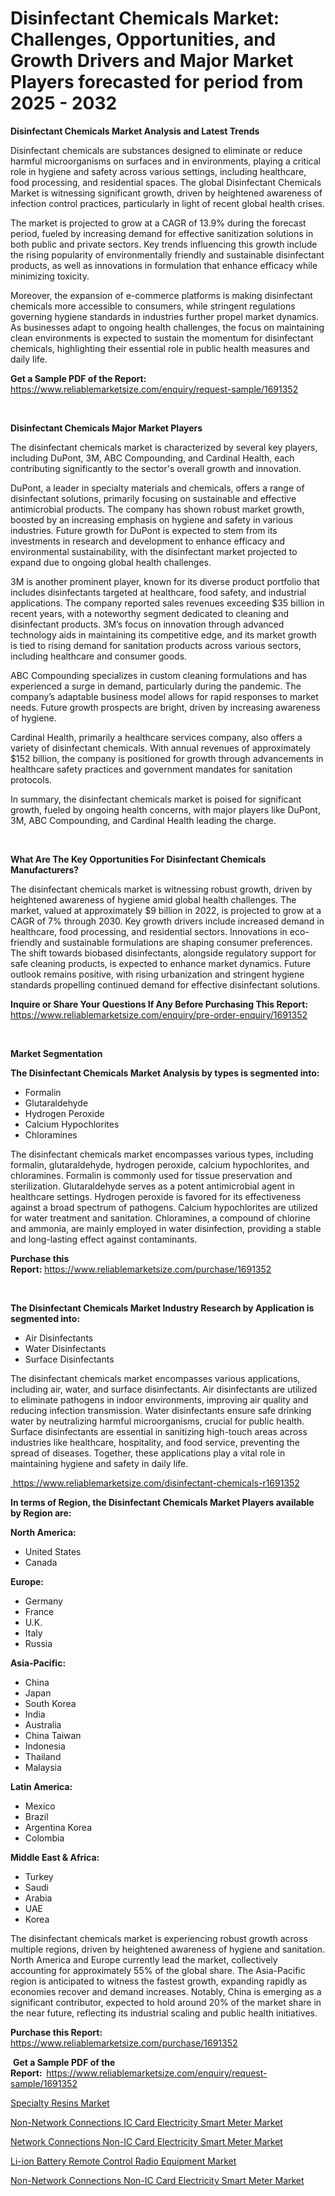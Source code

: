 <p><h1>Disinfectant Chemicals Market: Challenges, Opportunities, and Growth Drivers and Major Market Players forecasted for period from 2025 - 2032</h1></p><p><strong>Disinfectant Chemicals Market Analysis and Latest Trends</strong></p>
<p><p>Disinfectant chemicals are substances designed to eliminate or reduce harmful microorganisms on surfaces and in environments, playing a critical role in hygiene and safety across various settings, including healthcare, food processing, and residential spaces. The global Disinfectant Chemicals Market is witnessing significant growth, driven by heightened awareness of infection control practices, particularly in light of recent global health crises. </p><p>The market is projected to grow at a CAGR of 13.9% during the forecast period, fueled by increasing demand for effective sanitization solutions in both public and private sectors. Key trends influencing this growth include the rising popularity of environmentally friendly and sustainable disinfectant products, as well as innovations in formulation that enhance efficacy while minimizing toxicity. </p><p>Moreover, the expansion of e-commerce platforms is making disinfectant chemicals more accessible to consumers, while stringent regulations governing hygiene standards in industries further propel market dynamics. As businesses adapt to ongoing health challenges, the focus on maintaining clean environments is expected to sustain the momentum for disinfectant chemicals, highlighting their essential role in public health measures and daily life.</p></p>
<p><strong>Get a Sample PDF of the Report:&nbsp;</strong> <a href="https://www.reliablemarketsize.com/enquiry/request-sample/1691352?utm_campaign=2795&utm_medium=2&utm_source=Github&utm_content=ia&utm_term=01042025&utm_id=disinfectant-chemicals">https://www.reliablemarketsize.com/enquiry/request-sample/1691352</a></p>
<p>&nbsp;</p>
<p><strong>Disinfectant Chemicals Major Market Players</strong></p>
<p><p>The disinfectant chemicals market is characterized by several key players, including DuPont, 3M, ABC Compounding, and Cardinal Health, each contributing significantly to the sector's overall growth and innovation.</p><p>DuPont, a leader in specialty materials and chemicals, offers a range of disinfectant solutions, primarily focusing on sustainable and effective antimicrobial products. The company has shown robust market growth, boosted by an increasing emphasis on hygiene and safety in various industries. Future growth for DuPont is expected to stem from its investments in research and development to enhance efficacy and environmental sustainability, with the disinfectant market projected to expand due to ongoing global health challenges.</p><p>3M is another prominent player, known for its diverse product portfolio that includes disinfectants targeted at healthcare, food safety, and industrial applications. The company reported sales revenues exceeding $35 billion in recent years, with a noteworthy segment dedicated to cleaning and disinfectant products. 3M’s focus on innovation through advanced technology aids in maintaining its competitive edge, and its market growth is tied to rising demand for sanitation products across various sectors, including healthcare and consumer goods.</p><p>ABC Compounding specializes in custom cleaning formulations and has experienced a surge in demand, particularly during the pandemic. The company’s adaptable business model allows for rapid responses to market needs. Future growth prospects are bright, driven by increasing awareness of hygiene.</p><p>Cardinal Health, primarily a healthcare services company, also offers a variety of disinfectant chemicals. With annual revenues of approximately $152 billion, the company is positioned for growth through advancements in healthcare safety practices and government mandates for sanitation protocols.</p><p>In summary, the disinfectant chemicals market is poised for significant growth, fueled by ongoing health concerns, with major players like DuPont, 3M, ABC Compounding, and Cardinal Health leading the charge.</p></p>
<p>&nbsp;</p>
<p><strong>What Are The Key Opportunities For Disinfectant Chemicals Manufacturers?</strong></p>
<p><p>The disinfectant chemicals market is witnessing robust growth, driven by heightened awareness of hygiene amid global health challenges. The market, valued at approximately $9 billion in 2022, is projected to grow at a CAGR of 7% through 2030. Key growth drivers include increased demand in healthcare, food processing, and residential sectors. Innovations in eco-friendly and sustainable formulations are shaping consumer preferences. The shift towards biobased disinfectants, alongside regulatory support for safe cleaning products, is expected to enhance market dynamics. Future outlook remains positive, with rising urbanization and stringent hygiene standards propelling continued demand for effective disinfectant solutions.</p></p>
<p><strong>Inquire or Share Your Questions If Any Before Purchasing This Report:</strong> <a href="https://www.reliablemarketsize.com/enquiry/pre-order-enquiry/1691352?utm_campaign=2795&utm_medium=2&utm_source=Github&utm_content=ia&utm_term=01042025&utm_id=disinfectant-chemicals">https://www.reliablemarketsize.com/enquiry/pre-order-enquiry/1691352</a></p>
<p>&nbsp;</p>
<p><strong>Market Segmentation</strong></p>
<p><strong>The Disinfectant Chemicals Market Analysis by types is segmented into:</strong></p>
<p><ul><li>Formalin</li><li>Glutaraldehyde</li><li>Hydrogen Peroxide</li><li>Calcium Hypochlorites</li><li>Chloramines</li></ul></p>
<p><p>The disinfectant chemicals market encompasses various types, including formalin, glutaraldehyde, hydrogen peroxide, calcium hypochlorites, and chloramines. Formalin is commonly used for tissue preservation and sterilization. Glutaraldehyde serves as a potent antimicrobial agent in healthcare settings. Hydrogen peroxide is favored for its effectiveness against a broad spectrum of pathogens. Calcium hypochlorites are utilized for water treatment and sanitation. Chloramines, a compound of chlorine and ammonia, are mainly employed in water disinfection, providing a stable and long-lasting effect against contaminants.</p></p>
<p><strong>Purchase this Report:&nbsp;</strong><a href="https://www.reliablemarketsize.com/purchase/1691352?utm_campaign=2795&utm_medium=2&utm_source=Github&utm_content=ia&utm_term=01042025&utm_id=disinfectant-chemicals">https://www.reliablemarketsize.com/purchase/1691352</a></p>
<p>&nbsp;</p>
<p><strong>The Disinfectant Chemicals Market Industry Research by Application is segmented into:</strong></p>
<p><ul><li>Air Disinfectants</li><li>Water Disinfectants</li><li>Surface Disinfectants</li></ul></p>
<p><p>The disinfectant chemicals market encompasses various applications, including air, water, and surface disinfectants. Air disinfectants are utilized to eliminate pathogens in indoor environments, improving air quality and reducing infection transmission. Water disinfectants ensure safe drinking water by neutralizing harmful microorganisms, crucial for public health. Surface disinfectants are essential in sanitizing high-touch areas across industries like healthcare, hospitality, and food service, preventing the spread of diseases. Together, these applications play a vital role in maintaining hygiene and safety in daily life.</p></p>
<p><a href="https://www.reliablemarketsize.com/disinfectant-chemicals-r1691352?utm_campaign=2795&utm_medium=2&utm_source=Github&utm_content=ia&utm_term=01042025&utm_id=disinfectant-chemicals">&nbsp;https://www.reliablemarketsize.com/disinfectant-chemicals-r1691352</a></p>
<p><strong>In terms of Region, the Disinfectant Chemicals Market Players available by Region are:</strong></p>
<p>
    <p> <strong> North America: </strong>
        <ul>
            <li>United States</li>
            <li>Canada</li>
        </ul>
        </p> 
    <p> <strong> Europe: </strong>
        <ul>
            <li>Germany</li>
            <li>France</li>
            <li>U.K.</li>
            <li>Italy</li>
            <li>Russia</li>
        </ul>
        </p> 
    <p> <strong> Asia-Pacific: </strong>
        <ul>
            <li>China</li>
            <li>Japan</li>
            <li>South Korea</li>
            <li>India</li>
            <li>Australia</li>
            <li>China Taiwan</li>
            <li>Indonesia</li>
            <li>Thailand</li>
            <li>Malaysia</li>
        </ul>
        </p> 
    <p> <strong> Latin America: </strong>
        <ul>
            <li>Mexico</li>
            <li>Brazil</li>
            <li>Argentina Korea</li>
            <li>Colombia</li>
        </ul>
        </p> 
    <p> <strong> Middle East & Africa: </strong>
        <ul>
            <li>Turkey</li>
            <li>Saudi</li>
            <li>Arabia</li>
            <li>UAE</li>
            <li>Korea</li>
        </ul>
    </p>
    </p>
<p><p>The disinfectant chemicals market is experiencing robust growth across multiple regions, driven by heightened awareness of hygiene and sanitation. North America and Europe currently lead the market, collectively accounting for approximately 55% of the global share. The Asia-Pacific region is anticipated to witness the fastest growth, expanding rapidly as economies recover and demand increases. Notably, China is emerging as a significant contributor, expected to hold around 20% of the market share in the near future, reflecting its industrial scaling and public health initiatives.</p></p>
<p><strong>Purchase this Report: </strong><a href="https://www.reliablemarketsize.com/purchase/1691352?utm_campaign=2795&utm_medium=2&utm_source=Github&utm_content=ia&utm_term=01042025&utm_id=disinfectant-chemicals">https://www.reliablemarketsize.com/purchase/1691352</a></p>
<p>&nbsp;<strong>Get a Sample PDF of the Report:&nbsp;&nbsp;</strong><a href="https://www.reliablemarketsize.com/enquiry/request-sample/1691352?utm_campaign=2795&utm_medium=2&utm_source=Github&utm_content=ia&utm_term=01042025&utm_id=disinfectant-chemicals">https://www.reliablemarketsize.com/enquiry/request-sample/1691352</a></p>
<p><strong></strong></p>
<p><p><a href="https://github.com/rushanday/Market-Research-Report-List-1/blob/main/specialty-resins-market.md?utm_campaign=2795&utm_medium=2&utm_source=Github&utm_content=ia&utm_term=01042025&utm_id=disinfectant-chemicals">Specialty Resins Market</a></p><p><a href="https://www.linkedin.com/pulse/global-non-network-connections-ic-card-electricity-smart-ct6ec?utm_campaign=2795&utm_medium=2&utm_source=Github&utm_content=ia&utm_term=01042025&utm_id=disinfectant-chemicals">Non-Network Connections IC Card Electricity Smart Meter Market</a></p><p><a href="https://www.linkedin.com/pulse/network-connections-non-ic-card-electricity-smart-meter-market-ohj4c?utm_campaign=2795&utm_medium=2&utm_source=Github&utm_content=ia&utm_term=01042025&utm_id=disinfectant-chemicals">Network Connections Non-IC Card Electricity Smart Meter Market</a></p><p><a href="https://www.linkedin.com/pulse/global-li-ion-battery-remote-control-radio-equipment-v1lue?utm_campaign=2795&utm_medium=2&utm_source=Github&utm_content=ia&utm_term=01042025&utm_id=disinfectant-chemicals">Li-ion Battery Remote Control Radio Equipment Market</a></p><p><a href="https://www.linkedin.com/pulse/future-non-network-connections-non-ic-card-electricity-smart-rcn8c?utm_campaign=2795&utm_medium=2&utm_source=Github&utm_content=ia&utm_term=01042025&utm_id=disinfectant-chemicals">Non-Network Connections Non-IC Card Electricity Smart Meter Market</a></p></p>